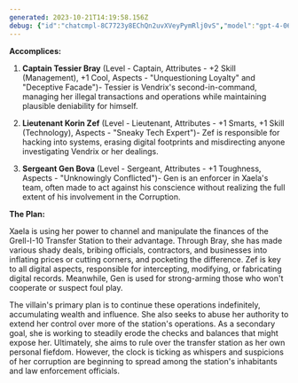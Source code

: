 ```yaml
---
generated: 2023-10-21T14:19:58.156Z
debug: {"id":"chatcmpl-8C7723y8EChQn2uvXVeyPymRlj0vS","model":"gpt-4-0613","usage":{"prompt_tokens":725,"completion_tokens":408,"total_tokens":1133},"finish":"stop"}
---
```

**Accomplices:**

1. **Captain Tessier Bray** (Level - Captain, Attributes - +2 Skill (Management), +1 Cool, Aspects - "Unquestioning Loyalty" and "Deceptive Facade")- Tessier is Vendrix's second-in-command, managing her illegal transactions and operations while maintaining plausible deniability for himself.

2. **Lieutenant Korin Zef** (Level - Lieutenant, Attributes - +1 Smarts, +1 Skill (Technology), Aspects - "Sneaky Tech Expert")- Zef is responsible for hacking into systems, erasing digital footprints and misdirecting anyone investigating Vendrix or her dealings.

3. **Sergeant Gen Bova** (Level - Sergeant, Attributes - +1 Toughness, Aspects - "Unknowingly Conflicted")- Gen is an enforcer in Xaela's team, often made to act against his conscience without realizing the full extent of his involvement in the Corruption.

**The Plan:**

Xaela is using her power to channel and manipulate the finances of the Grell-I-10 Transfer Station to their advantage. Through Bray, she has made various shady deals, bribing officials, contractors, and businesses into inflating prices or cutting corners, and pocketing the difference. Zef is key to all digital aspects, responsible for intercepting, modifying, or fabricating digital records. Meanwhile, Gen is used for strong-arming those who won't cooperate or suspect foul play.

The villain's primary plan is to continue these operations indefinitely, accumulating wealth and influence. She also seeks to abuse her authority to extend her control over more of the station's operations. As a secondary goal, she is working to steadily erode the checks and balances that might expose her. Ultimately, she aims to rule over the transfer station as her own personal fiefdom. However, the clock is ticking as whispers and suspicions of her corruption are beginning to spread among the station's inhabitants and law enforcement officials.